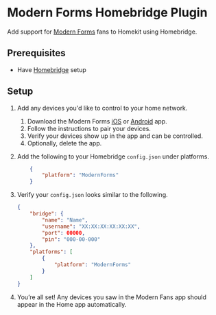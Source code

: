 # Modern Forms Homebridge Plugin

Add support for [Modern Forms](https://modernforms.com) fans to Homekit using Homebridge.

## Prerequisites

- Have [Homebridge](https://homebridge.io) setup

## Setup

1. Add any devices you'd like to control to your home network.
    1. Download the Modern Forms [iOS](https://apps.apple.com/us/app/modern-forms/id1425046298) or [Android](https://play.google.com/store/apps/details?id=com.WAC.PlayStore.ModernForms&hl=en_US) app.
    1. Follow the instructions to pair your devices.
    1. Verify your devices show up in the app and can be controlled.
    1. Optionally, delete the app.

1. Add the following to your Homebridge `config.json` under platforms.

    ```json
        {
            "platform": "ModernForms"
        }
    ```

1. Verify your `config.json` looks similar to the following.

    ```json
    {
        "bridge": {
            "name": "Name",
            "username": "XX:XX:XX:XX:XX:XX",
            "port": 00000,
            "pin": "000-00-000"
        },
        "platforms": [
            {
                "platform": "ModernForms"
            }
        ]
    }
    ```

1. You’re all set! Any devices you saw in the Modern Fans app should appear in the Home app automatically.


